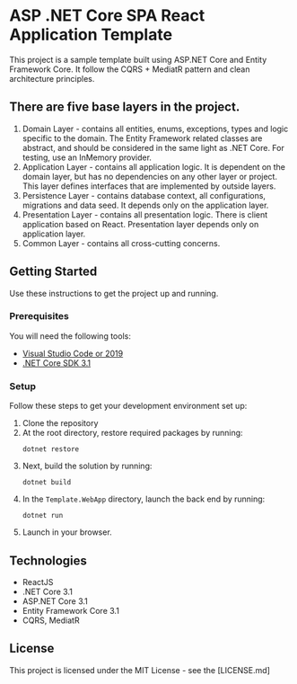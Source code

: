 # ASP .NET Core SPA React Application Template

This project is a sample template built using ASP.NET Core and Entity Framework Core. It follow the CQRS + MediatR pattern and clean architecture principles.

## There are five base layers in the project.
1. Domain Layer - contains all entities, enums, exceptions, types and logic specific to the domain. The Entity Framework related classes are abstract, and should be considered in the same light as .NET Core. For testing, use an InMemory provider.
2. Application Layer - contains all application logic. It is dependent on the domain layer, but has no dependencies on any other layer or project. This layer defines interfaces that are implemented by outside layers.
3. Persistence Layer - contains database context, all configurations, migrations and data seed. It depends only on the application layer.
4. Presentation Layer - contains all presentation logic. There is client application based on React. Presentation layer depends only on application layer.
5. Common Layer - contains all cross-cutting concerns.

## Getting Started
Use these instructions to get the project up and running.

### Prerequisites
You will need the following tools:

* [Visual Studio Code or 2019](https://www.visualstudio.com/downloads/)
* [.NET Core SDK 3.1](https://www.microsoft.com/net/download/dotnet-core/3.1)

### Setup
Follow these steps to get your development environment set up:

  1. Clone the repository
  2. At the root directory, restore required packages by running:
     ```
     dotnet restore
     ```
  3. Next, build the solution by running:
     ```
     dotnet build
     ``` 
  4. In the `Template.WebApp` directory, launch the back end by running:
     ```
     dotnet run
     ```
  5. Launch in your browser.

## Technologies
* ReactJS
* .NET Core 3.1
* ASP.NET Core 3.1
* Entity Framework Core 3.1
* CQRS, MediatR

## License

This project is licensed under the MIT License - see the [LICENSE.md]

